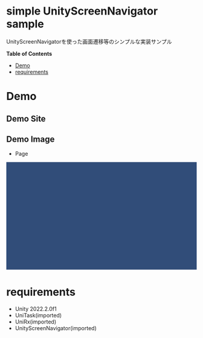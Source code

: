 # simple UnityScreenNavigator sample

UnityScreenNavigatorを使った画面遷移等のシンプルな実装サンプル

<!-- START doctoc generated TOC please keep comment here to allow auto update -->
<!-- DON'T EDIT THIS SECTION, INSTEAD RE-RUN doctoc TO UPDATE -->
**Table of Contents**

- [Demo](#demo)
- [requirements](#requirements)

<!-- END doctoc generated TOC please keep comment here to allow auto update -->

# Demo

## Demo Site

## Demo Image

* Page

![](Docs/Demo/PageDemo.gif)

# requirements

* Unity 2022.2.0f1
* UniTask(imported)
* UniRx(imported)
* UnityScreenNavigator(imported)
